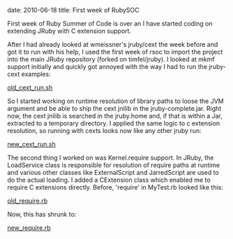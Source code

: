 date: 2010-06-18
title: First week of RubySOC

First week of Ruby Summer of Code is over an I have started coding
on extending JRuby with C extension support.

After I had already looked at wmeissner's jruby/cext the week before
and got it to run with his help, I used the first week of rsoc to
import the project into the main JRuby repository (forked on timfel/jruby).
I looked at mkmf support initially and quickly got annoyed with the way
I had to run the jruby-cext examples:

[old\_cext\_run.sh](http://gist.github.com/599036)

So I started working on runtime resolution of library paths to loose the
JVM argument and be able to ship the cext jnilib in the jruby-complete.jar.
Right now, the cext jnilib is searched in the jruby.home and, if that is
within a Jar, extracted to a temporary directory.
I applied the same logic to c extension resolution, so running with cexts
looks now like any other jruby run:

[new\_cext\_run.sh](http://gist.github.com/599036)

The second thing I worked on was Kernel.require support. In JRuby, the
LoadService class is responsible for resolution of require paths at
runtime and various other classes like ExternalScript and JarredScript
are used to do the actual loading.
I added a CExtension class which enabled me to require C extensions directly.
Before, 'require' in MyTest.rb looked like this:

[old\_require.rb](http://gist.github.com/599036)

Now, this has shrunk to:

[new\_require.rb](http://gist.github.com/599036)

